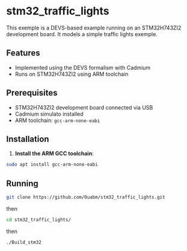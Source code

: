 # stm32_traffic_lights
This exemple is a DEVS-based example running on an STM32H743ZI2 development board. It models a simple traffic lights exemple.

## Features

- Implemented using the DEVS formalism with Cadmium
- Runs on STM32H743ZI2 using ARM toolchain

## Prerequisites

- STM32H743ZI2 development board connected via USB
- Cadmium simulato installed
- ARM toolchain: `gcc-arm-none-eabi`

## Installation

1. **Install the ARM GCC toolchain**:

```bash
sudo apt install gcc-arm-none-eabi
```
## Running 

```bash
git clone https://github.com/Ouabm/stm32_traffic_lights.git
```
  then
```bash
cd stm32_traffic_lights/
```
  then
```bash
./Build_stm32
```

